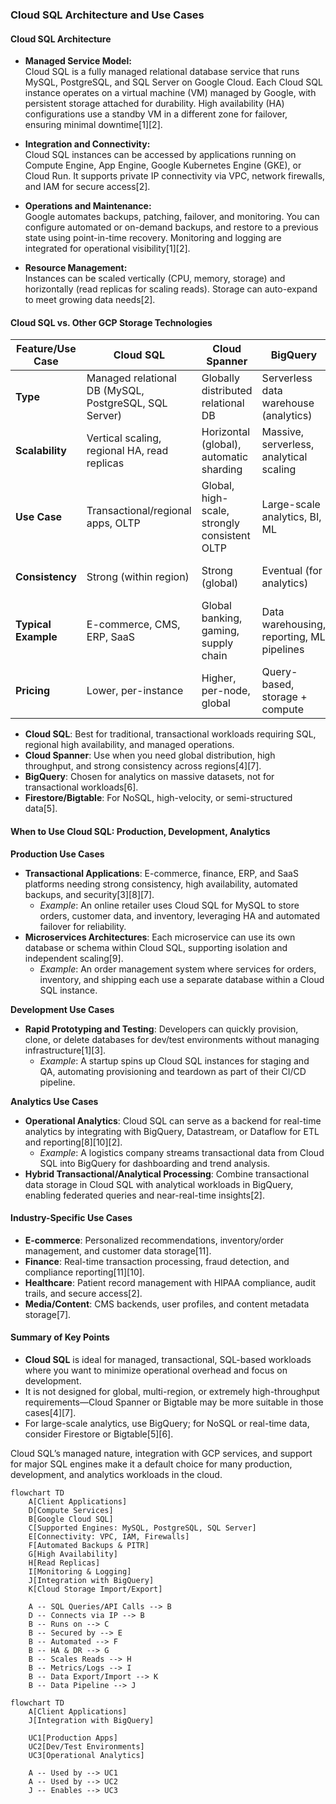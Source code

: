 ### Cloud SQL Architecture and Use Cases

#### **Cloud SQL Architecture**

- **Managed Service Model:**  
  Cloud SQL is a fully managed relational database service that runs MySQL, PostgreSQL, and SQL Server on Google Cloud. Each Cloud SQL instance operates on a virtual machine (VM) managed by Google, with persistent storage attached for durability. High availability (HA) configurations use a standby VM in a different zone for failover, ensuring minimal downtime[1][2].

- **Integration and Connectivity:**  
  Cloud SQL instances can be accessed by applications running on Compute Engine, App Engine, Google Kubernetes Engine (GKE), or Cloud Run. It supports private IP connectivity via VPC, network firewalls, and IAM for secure access[2].

- **Operations and Maintenance:**  
  Google automates backups, patching, failover, and monitoring. You can configure automated or on-demand backups, and restore to a previous state using point-in-time recovery. Monitoring and logging are integrated for operational visibility[1][2].

- **Resource Management:**  
  Instances can be scaled vertically (CPU, memory, storage) and horizontally (read replicas for scaling reads). Storage can auto-expand to meet growing data needs[2].

#### **Cloud SQL vs. Other GCP Storage Technologies**

| Feature/Use Case                | **Cloud SQL**                               | **Cloud Spanner**                                | **BigQuery**                                  | **Firestore/Bigtable**                      |
|---------------------------------|---------------------------------------------|--------------------------------------------------|-----------------------------------------------|---------------------------------------------|
| **Type**                        | Managed relational DB (MySQL, PostgreSQL, SQL Server) | Globally distributed relational DB               | Serverless data warehouse (analytics)         | NoSQL (document/wide-column)                |
| **Scalability**                 | Vertical scaling, regional HA, read replicas| Horizontal (global), automatic sharding          | Massive, serverless, analytical scaling       | Horizontal, massive scale                   |
| **Use Case**                    | Transactional/regional apps, OLTP           | Global, high-scale, strongly consistent OLTP     | Large-scale analytics, BI, ML                 | Real-time, IoT, mobile, streaming           |
| **Consistency**                 | Strong (within region)                      | Strong (global)                                  | Eventual (for analytics)                      | Eventual/strong (depends on engine)         |
| **Typical Example**             | E-commerce, CMS, ERP, SaaS                  | Global banking, gaming, supply chain             | Data warehousing, reporting, ML pipelines     | Messaging, user profiles, sensor data       |
| **Pricing**                     | Lower, per-instance                         | Higher, per-node, global                         | Query-based, storage + compute                | Usage-based                                 |

- **Cloud SQL**: Best for traditional, transactional workloads requiring SQL, regional high availability, and managed operations.
- **Cloud Spanner**: Use when you need global distribution, high throughput, and strong consistency across regions[4][7].
- **BigQuery**: Chosen for analytics on massive datasets, not for transactional workloads[6].
- **Firestore/Bigtable**: For NoSQL, high-velocity, or semi-structured data[5].

#### **When to Use Cloud SQL: Production, Development, Analytics**

**Production Use Cases**
- **Transactional Applications**: E-commerce, finance, ERP, and SaaS platforms needing strong consistency, high availability, automated backups, and security[3][8][7].
  - *Example*: An online retailer uses Cloud SQL for MySQL to store orders, customer data, and inventory, leveraging HA and automated failover for reliability.
- **Microservices Architectures**: Each microservice can use its own database or schema within Cloud SQL, supporting isolation and independent scaling[9].
  - *Example*: An order management system where services for orders, inventory, and shipping each use a separate database within a Cloud SQL instance.

**Development Use Cases**
- **Rapid Prototyping and Testing**: Developers can quickly provision, clone, or delete databases for dev/test environments without managing infrastructure[1][3].
  - *Example*: A startup spins up Cloud SQL instances for staging and QA, automating provisioning and teardown as part of their CI/CD pipeline.

**Analytics Use Cases**
- **Operational Analytics**: Cloud SQL can serve as a backend for real-time analytics by integrating with BigQuery, Datastream, or Dataflow for ETL and reporting[8][10][2].
  - *Example*: A logistics company streams transactional data from Cloud SQL into BigQuery for dashboarding and trend analysis.
- **Hybrid Transactional/Analytical Processing**: Combine transactional data storage in Cloud SQL with analytical workloads in BigQuery, enabling federated queries and near-real-time insights[2].

#### **Industry-Specific Use Cases**

- **E-commerce**: Personalized recommendations, inventory/order management, and customer data storage[11].
- **Finance**: Real-time transaction processing, fraud detection, and compliance reporting[11][10].
- **Healthcare**: Patient record management with HIPAA compliance, audit trails, and secure access[2].
- **Media/Content**: CMS backends, user profiles, and content metadata storage[7].

#### **Summary of Key Points**

- **Cloud SQL** is ideal for managed, transactional, SQL-based workloads where you want to minimize operational overhead and focus on development.
- It is not designed for global, multi-region, or extremely high-throughput requirements—Cloud Spanner or Bigtable may be more suitable in those cases[4][7].
- For large-scale analytics, use BigQuery; for NoSQL or real-time data, consider Firestore or Bigtable[5][6].

Cloud SQL’s managed nature, integration with GCP services, and support for major SQL engines make it a default choice for many production, development, and analytics workloads in the cloud.

```mermaid
flowchart TD
    A[Client Applications]
    D[Compute Services]
    B[Google Cloud SQL]
    C[Supported Engines: MySQL, PostgreSQL, SQL Server]
    E[Connectivity: VPC, IAM, Firewalls]
    F[Automated Backups & PITR]
    G[High Availability]
    H[Read Replicas]
    I[Monitoring & Logging]
    J[Integration with BigQuery]
    K[Cloud Storage Import/Export]

    A -- SQL Queries/API Calls --> B
    D -- Connects via IP --> B
    B -- Runs on --> C
    B -- Secured by --> E
    B -- Automated --> F
    B -- HA & DR --> G
    B -- Scales Reads --> H
    B -- Metrics/Logs --> I
    B -- Data Export/Import --> K
    B -- Data Pipeline --> J
```

```mermaid
flowchart TD
    A[Client Applications]
    J[Integration with BigQuery]

    UC1[Production Apps]
    UC2[Dev/Test Environments]
    UC3[Operational Analytics]

    A -- Used by --> UC1
    A -- Used by --> UC2
    J -- Enables --> UC3
```

